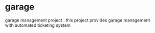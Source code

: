 # garage
 garage management project : this project provides garage management with automated ticketing system
